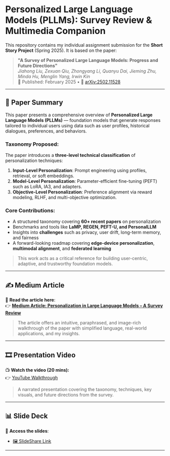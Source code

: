 #  Personalized Large Language Models (PLLMs): Survey Review & Multimedia Companion

This repository contains my individual assignment submission for the **Short Story Project** (Spring 2025). It is based on the paper:

> **"A Survey of Personalized Large Language Models: Progress and Future Directions"**  
> *Jiahong Liu, Zexuan Qiu, Zhongyang Li, Quanyu Dai, Jieming Zhu, Minda Hu, Menglin Yang, Irwin Kin*  
> 📅 Published: February 2025 • 🔗 [arXiv:2502.11528](https://arxiv.org/abs/2502.11528)

---

## 📄 Paper Summary

This paper presents a comprehensive overview of **Personalized Large Language Models (PLLMs)** — foundation models that generate responses tailored to individual users using data such as user profiles, historical dialogues, preferences, and behaviors.

### Taxonomy Proposed:
The paper introduces a **three-level technical classification** of personalization techniques:

1. **Input-Level Personalization**: Prompt engineering using profiles, retrieval, or soft embeddings.
2. **Model-Level Personalization**: Parameter-efficient fine-tuning (PEFT) such as LoRA, IA3, and adapters.
3. **Objective-Level Personalization**: Preference alignment via reward modeling, RLHF, and multi-objective optimization.

### Core Contributions:
- A structured taxonomy covering **60+ recent papers** on personalization
- Benchmarks and tools like **LaMP, REGEN, PEFT-U, and PersonalLLM**
- Insights into **challenges** such as privacy, user drift, long-term memory, and fairness
- A forward-looking roadmap covering **edge-device personalization**, **multimodal alignment**, and **federated learning**

> This work acts as a critical reference for building user-centric, adaptive, and trustworthy foundation models.

---

## ✍️ Medium Article

📖 **Read the article here**:  
👉 [**Medium Article: Personalization in Large Language Models – A Survey Review**](https://medium.com/@rutujabhaskarrao.patil/personalized-large-language-models-a-new-horizon-for-human-ai-interaction-c8938794cbde)  

> The article offers an intuitive, paraphrased, and image-rich walkthrough of the paper with simplified language, real-world applications, and my insights.

---

## 🎞️ Presentation Video

📺 **Watch the video (20 mins):**  
👉 [YouTube Walkthrough](https://youtu.be/your-video-link)  
> A narrated presentation covering the taxonomy, techniques, key visuals, and future directions from the survey.

---

## 📊 Slide Deck

📑 **Access the slides**: 
- [🖼️ SlideShare Link ](https://www.slideshare.net/slideshow/a-survey-of-personalized-large-language-models-pptx/278820883)

---
